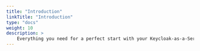 ```yaml
---
title: "Introduction"
linkTitle: "Introduction"
type: "docs"
weight: 10
description: >
    Everything you need for a perfect start with your Keycloak-as-a-Service.
---
```


